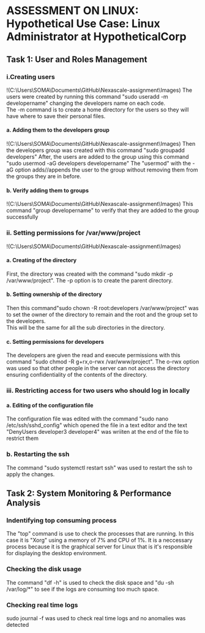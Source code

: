 # ASSESSMENT ON LINUX: Hypothetical Use Case: Linux Administrator at HypotheticalCorp

## Task 1: User and Roles Management

### i.Creating users
!(C:\Users\SOMA\Documents\GitHub\Nexascale-assignment\Images)
The users were created by running this command "sudo useradd -m developername" changing the developers name on each code.  
The -m command is to create a home directory for the users so they will have where to save their personal files.
#### a. Adding them to the developers group
!(C:\Users\SOMA\Documents\GitHub\Nexascale-assignment\Images)
Then the developers group was created with this command "sudo groupadd developers"
After, the users are added to the group using this command "sudo usermod -aG developers developername"
The "usermod" with the -aG option adds//appends the user to the group without removing them from the groups they are in before.
#### b. Verify adding them to groups
!(C:\Users\SOMA\Documents\GitHub\Nexascale-assignment\Images)
This command "group developername" to verify that they are added to the group successfully

### ii. Setting permissions for /var/www/project
!(C:\Users\SOMA\Documents\GitHub\Nexascale-assignment\Images)
#### a. Creating of the directory
First, the directory was created with the command "sudo mkdir -p /var/www/project". 
The -p option is to create the parent directory.
#### b. Setting ownership of the directory
Then this command"sudo chown -R root:developers /var/www/project" was to set the owner of the directory to remain and the root and the group set to the developers.  
This will be the same for all the sub directories in the directory.
#### c. Setting permissions for developers
The developers are given the read and execute permissions with this command "sudo chmod -R g+rx,o-rwx /var/www/project".
The o-rwx option was used so that other people in the server can not access the directory ensuring confidentiality of the contents of the directory.

### iii. Restricting access for two users who should log in locally
#### a. Editing of the configuration file
The configuration file was edited with the command "sudo nano /etc/ssh/sshd_config" which opened the file in a text editor and the text "DenyUsers developer3 developer4" was wriiten at the end of the file to restrict them
### b. Restarting the ssh
The command "sudo systemctl restart ssh" was used to restart the ssh to apply the changes.

## Task 2: System Monitoring & Performance Analysis

### Indentifying top consuming process
The "top" command is use to check the processes that are running. In this case it is "Xorg" using a memory of 7% and CPU of 1%.
It is a neccessary process because it is the graphical server for Linux that is it's responsible for displaying the desktop environment.
### Checking the disk usage
The command "df -h" is used to check the disk space and "du -sh /var/log/*" to see if the logs are consuming too much space.
### Checking real time logs
sudo journal -f was used to check real time logs and no anomalies was detected


